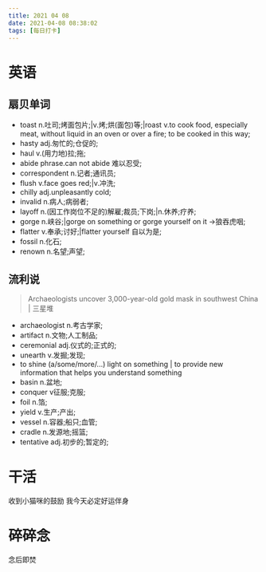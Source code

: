 ```yaml
---
title: 2021 04 08 
date: 2021-04-08 08:38:02
tags: [每日打卡]
---
```

# 英语
## 扇贝单词
- toast n.吐司;烤面包片;|v.烤;烘(面包)等;|roast v.to cook food, especially meat, without liquid in an oven or over a fire; to be cooked in this way;
- hasty adj.匆忙的;仓促的;
- haul v.(用力地)拉;拖;
- abide phrase.can not abide 难以忍受;
- correspondent n.记者;通讯员;
- flush v.face goes red;|v.冲洗;
- chilly adj.unpleasantly cold;
- invalid n.病人;病弱者;
- layoff n.(因工作岗位不足的)解雇;裁员;下岗;|n.休养;疗养;
- gorge n.峡谷;|gorge on something or gorge yourself on it ->狼吞虎咽;
- flatter v.奉承;讨好;|flatter yourself 自以为是;
- fossil n.化石;
- renown n.名望;声望;
## 流利说
> Archaeologists uncover 3,000-year-old gold mask in southwest China | 三星堆
- archaeologist n.考古学家;
- artifact n.文物;人工制品;
- ceremonial adj.仪式的;正式的;
- unearth v.发掘;发现;
- to shine (a/some/more/...) light on something | to provide new information that helps you understand something
- basin n.盆地;
- conquer v征服;克服;
- foil n.箔;
- yield v.生产;产出;
- vessel n.容器;船只;血管;
- cradle n.发源地;摇篮;
- tentative adj.初步的;暂定的;
# 干活
收到小猫咪的鼓励 我今天必定好运伴身
# 碎碎念
念后即焚